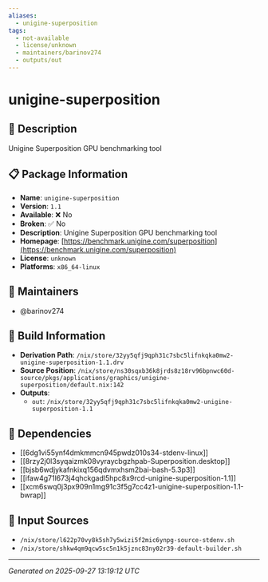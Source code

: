 ```yaml
---
aliases:
  - unigine-superposition
tags:
  - not-available
  - license/unknown
  - maintainers/barinov274
  - outputs/out
---
```


# unigine-superposition

## 📝 Description

Unigine Superposition GPU benchmarking tool

## 📋 Package Information

- **Name**: `unigine-superposition`
- **Version**: `1.1`
- **Available**: ❌ No
- **Broken**: ✅ No
- **Description**: Unigine Superposition GPU benchmarking tool
- **Homepage**: [https://benchmark.unigine.com/superposition](https://benchmark.unigine.com/superposition)
- **License**: `unknown`
- **Platforms**: `x86_64-linux`
## 👥 Maintainers

- @barinov274


## 🔧 Build Information

- **Derivation Path**: `/nix/store/32yy5qfj9qph31c7sbc5lifnkqka0mw2-unigine-superposition-1.1.drv`
- **Source Position**: `/nix/store/ns30sqxb36k8jrds8z18rv96bpnwc60d-source/pkgs/applications/graphics/unigine-superposition/default.nix:142`
- **Outputs**:
  - `out`:  `/nix/store/32yy5qfj9qph31c7sbc5lifnkqka0mw2-unigine-superposition-1.1`

## 🔗 Dependencies

- [[6dg1vi55ynf4dmkmmcn945pwdz010s34-stdenv-linux]]
- [[8rzy2j0l3syqaizmk08vyraycbgzhpab-Superposition.desktop]]
- [[bjsb6wdjykafnkixq156qdvmxhsm2bai-bash-5.3p3]]
- [[ifaw4g71l673j4qhckgadl5hpc8x9rcd-unigine-superposition-1.1]]
- [[xcm6swq0j3px909n1mg91c3f5g7cc4z1-unigine-superposition-1.1-bwrap]]

## 📁 Input Sources

- `/nix/store/l622p70vy8k5sh7y5wizi5f2mic6ynpg-source-stdenv.sh`
- `/nix/store/shkw4qm9qcw5sc5n1k5jznc83ny02r39-default-builder.sh`

---
*Generated on 2025-09-27 13:19:12 UTC*
